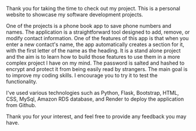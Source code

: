 Thank you for taking the time to check out my project. This is a personal website to showcase my software development projects. 

One of the projects is a phone book app to save phone numbers and names. The application is a straightforward tool designed to add, remove, or modify contact information. One of the features of this app is that when you enter a new contact's name, the app automatically creates a section for it, with the first letter of the name as the heading. It is a stand alone project and the aim is to learn how to build those features to use them in a more complex project I have on my mind. The password is salted and hashed to encrypt and protect it from being easily read by strangers. The main goal is to improve my coding skills. I encourage you to try it to test the functionality.

I've used various technologies such as Python, Flask, Bootstrap, HTML, CSS, MySql, Amazon RDS database, and Render to deploy the application from Github.

Thank you for your interest, and feel free to provide any feedback you may have.
